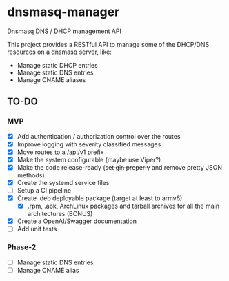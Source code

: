 # dnsmasq-manager

Dnsmasq DNS / DHCP management API

This project provides a RESTful API to manage some of the DHCP/DNS resources on a dnsmasq
server, like:

- Manage static DHCP entries
- Manage static DNS entries
- Manage CNAME aliases

## TO-DO

### MVP

- [x] Add authentication / authorization control over the routes
- [x] Improve logging with severity classified messages
- [x] Move routes to a /api/v1 prefix
- [x] Make the system configurable (maybe use Viper?)
- [x] Make the code release-ready (~~set gin properly~~ and remove pretty JSON methods)
- [x] Create the systemd service files
- [ ] Setup a CI pipeline
- [x] Create .deb deployable package (target at least to armv6)
    - [x] .rpm, .apk, ArchLinux packages and tarball archives for all the main architectures (BONUS)
- [x] Create a OpenAI/Swagger documentation
- [ ] Add unit tests

### Phase-2

- [ ] Manage static DNS entries
- [ ] Manage CNAME alias
